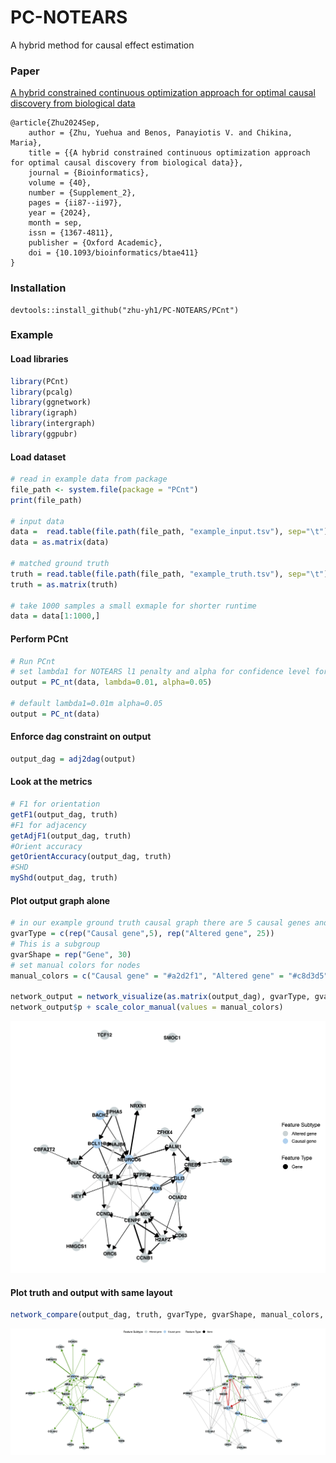 # PC-NOTEARS
A hybrid method for causal effect estimation

### Paper
[A hybrid constrained continuous optimization approach for optimal causal discovery from biological data](https://academic.oup.com/bioinformatics/article/40/Supplement_2/ii87/7749067)
```
@article{Zhu2024Sep,
	author = {Zhu, Yuehua and Benos, Panayiotis V. and Chikina, Maria},
	title = {{A hybrid constrained continuous optimization approach for optimal causal discovery from biological data}},
	journal = {Bioinformatics},
	volume = {40},
	number = {Supplement_2},
	pages = {ii87--ii97},
	year = {2024},
	month = sep,
	issn = {1367-4811},
	publisher = {Oxford Academic},
	doi = {10.1093/bioinformatics/btae411}
}
```

### Installation
```
devtools::install_github("zhu-yh1/PC-NOTEARS/PCnt")
```

### Example

#### Load libraries
``` r
library(PCnt)
library(pcalg)
library(ggnetwork)
library(igraph)
library(intergraph)
library(ggpubr)
```

#### Load dataset
```r
# read in example data from package
file_path <- system.file(package = "PCnt")
print(file_path)

# input data
data =  read.table(file.path(file_path, "example_input.tsv"), sep="\t")
data = as.matrix(data)

# matched ground truth
truth = read.table(file.path(file_path, "example_truth.tsv"), sep="\t")
truth = as.matrix(truth)

# take 1000 samples a small exmaple for shorter runtime
data = data[1:1000,]
```
#### Perform PCnt
```r
# Run PCnt
# set lambda1 for NOTEARS l1 penalty and alpha for confidence level for PC
output = PC_nt(data, lambda=0.01, alpha=0.05)

# default lambda1=0.01m alpha=0.05
output = PC_nt(data)
```

#### Enforce dag constraint on output
```r
output_dag = adj2dag(output)
```

#### Look at the metrics
```r
# F1 for orientation
getF1(output_dag, truth)
#F1 for adjacency
getAdjF1(output_dag, truth)
#Orient accuracy
getOrientAccuracy(output_dag, truth)
#SHD
myShd(output_dag, truth)
```

#### Plot output graph alone
```r
# in our example ground truth causal graph there are 5 causal genes and 25 altered genes. 
gvarType = c(rep("Causal gene",5), rep("Altered gene", 25))
# This is a subgroup
gvarShape = rep("Gene", 30)
# set manual colors for nodes
manual_colors = c("Causal gene" = "#a2d2f1", "Altered gene" = "#c8d3d5")

network_output = network_visualize(as.matrix(output_dag), gvarType, gvarShape)
network_output$p + scale_color_manual(values = manual_colors)
```
![image text](https://github.com/zhu-yh1/PC-NOTEARS/blob/main/exmaples/output_network.png)

#### Plot truth and output with same layout
```r
network_compare(output_dag, truth, gvarType, gvarShape, manual_colors, seed = 2)
```
![image text](https://github.com/zhu-yh1/PC-NOTEARS/blob/main/exmaples/network_compare.png)
